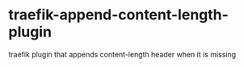 # traefik-append-content-length-plugin
traefik plugin that appends content-length header when it is missing
